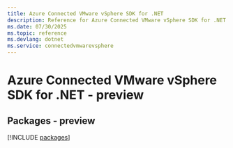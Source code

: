 ```yaml
---
title: Azure Connected VMware vSphere SDK for .NET
description: Reference for Azure Connected VMware vSphere SDK for .NET
ms.date: 07/30/2025
ms.topic: reference
ms.devlang: dotnet
ms.service: connectedvmwarevsphere
---
```

# Azure Connected VMware vSphere SDK for .NET - preview
## Packages - preview
[!INCLUDE [packages](connected-vmware-vsphere-index.md)]